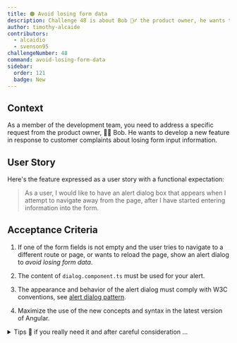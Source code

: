 ```yaml
---
title: 🟠 Avoid losing form data
description: Challenge 48 is about Bob 🧙‍♂️ the product owner, he wants to develop a new feature in response to customer complaints about losing form input information.
author: timothy-alcaide
contributors:
  - alcaidio
  - svenson95
challengeNumber: 48
command: avoid-losing-form-data
sidebar:
  order: 121
  badge: New
---
```


## Context

As a member of the development team, you need to address a specific request from the product owner, 🧙‍♂️ Bob. He wants to develop a new feature in response to customer complaints about losing form input information.

## User Story

Here's the feature expressed as a user story with a functional expectation:

> As a user, I would like to have an alert dialog box that appears when
> I attempt to navigate away from the page, after I have started
> entering information into the form.

## Acceptance Criteria

1. If one of the form fields is not empty and the user tries to navigate to a different route or page, or wants to reload the page, show an alert dialog to _avoid losing form data_.

2. The content of `dialog.component.ts` must be used for your alert.
3. The appearance and behavior of the alert dialog must comply with W3C conventions, see [alert dialog pattern](https://www.w3.org/WAI/ARIA/apg/patterns/alertdialog/).
4. Maximize the use of the new concepts and syntax in the latest version of Angular.

<details>
    <summary>Tips 🤫 if you really need it and after careful consideration ...</summary>
    * Use the [Material CDK](https://material.angular.io/cdk/) Dialog or Overlay - dont forget to add `@import '@angular/cdk/overlay-prebuilt.css'` in `styles.scss`.
    * Use the [CanDeactivate](https://angular.io/api/router/CanDeactivate) guard in the new functional approach.
</details>
